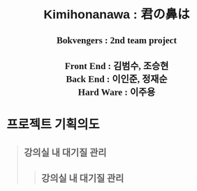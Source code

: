 <link href="https://fonts.googleapis.com/css?family=Bebas+Neue|Sawarabi+Mincho&display=swap" rel="stylesheet">
<link href="https://fonts.googleapis.com/css?family=Yeon+Sung:400" rel="stylesheet">

<h1 align="center" style = "font-family: 'Sawarabi Mincho', sans-serif">Kimihonanawa : 君の鼻は</h1>
<h2 align="center" style = "font-family: 'Bebas Neue', cursive">Bokvengers : 2nd team project</h2>

<h2 align="center" style = "font-family: 'Yeon SUng'">Front End : 김범수, 조승현<br>
Back End : 이인준, 정재순<br>
Hard Ware : 이주용</h2>

# 프로젝트 기획의도
> ## 강의실 내 대기질 관리
>> ## 강의실 내 대기질 관리



